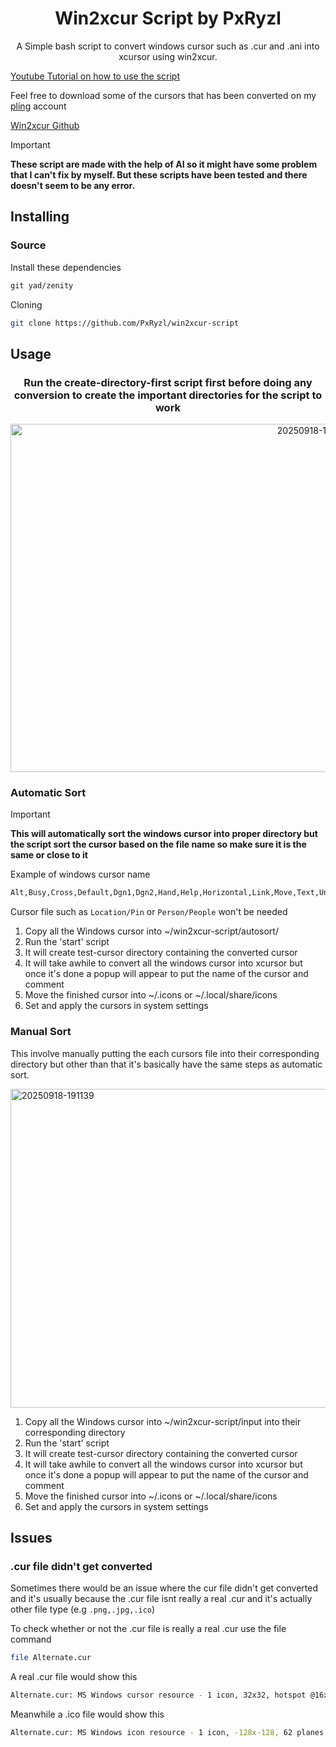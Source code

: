 <div align="center">
  
# Win2xcur Script by PxRyzl

A Simple bash script to convert windows cursor such as .cur and .ani into xcursor using win2xcur.

</div>

[Youtube Tutorial on how to use the script](https://youtu.be/tatl1YSWwkM)

Feel free to download some of the cursors that has been converted on my [pling](https://www.pling.com/u/pxryzl/) account

[Win2xcur Github](https://github.com/quantum5/win2xcur)
 

> [!IMPORTANT]
> **These script are made with the help of AI so it might have some problem that I can't fix by myself. But these scripts have been tested and there doesn't seem to be any error.**


## Installing

### Source

Install these dependencies

```txt
git yad/zenity 
```

Cloning

```sh
git clone https://github.com/PxRyzl/win2xcur-script
```
## Usage

<div align="center">
  
### Run the create-directory-first script first before doing any conversion to create the important directories for the script to work
<img width="958" height="557" alt="20250918-185525" src="https://github.com/user-attachments/assets/6ba73a2e-a06e-496b-957e-56f77fd84dbd" />

</div>

### Automatic Sort
> [!IMPORTANT]
> **This will automatically sort the windows cursor into proper directory but the script sort the cursor based on the file name so make sure it is the same or close to it**

Example of windows cursor name
  ```txt
  Alt,Busy,Cross,Default,Dgn1,Dgn2,Hand,Help,Horizontal,Link,Move,Text,Unavailable,Vertical,Work
  ```
Cursor file such as `Location/Pin` or `Person/People` won't be needed

1. Copy all the Windows cursor into ~/win2xcur-script/autosort/
2. Run the 'start' script
3. It will create test-cursor directory containing the converted cursor
4. It will take awhile to convert all the windows cursor into xcursor but once it's done a popup will appear to put the name of the cursor and comment
5. Move the finished cursor into ~/.icons or ~/.local/share/icons
6. Set and apply the cursors in system settings

### Manual Sort

This involve manually putting the each cursors file into their corresponding directory but other than that it's basically have the same steps as automatic sort.

<img width="1689" height="510" alt="20250918-191139" src="https://github.com/user-attachments/assets/1a25f37e-3175-4ff1-85cc-ffa2b4a782c8" />

1. Copy all the Windows cursor into ~/win2xcur-script/input into their corresponding directory
2. Run the 'start' script
3. It will create test-cursor directory containing the converted cursor
4. It will take awhile to convert all the windows cursor into xcursor but once it's done a popup will appear to put the name of the cursor and comment
5. Move the finished cursor into ~/.icons or ~/.local/share/icons
6. Set and apply the cursors in system settings

## Issues

### .cur file didn't get converted
Sometimes there would be an issue where the cur file didn't get converted and it's usually because the .cur file isnt really a real .cur and it's actually other file type (e.g `.png,.jpg,.ico`)

To check whether or not the .cur file is really a real .cur use the file command
```sh
file Alternate.cur
```
A real .cur file would show this
```sh
Alternate.cur: MS Windows cursor resource - 1 icon, 32x32, hotspot @16x4
```
Meanwhile a .ico file would show this
```sh
Alternate.cur: MS Windows icon resource - 1 icon, -128x-128, 62 planes, 22 bits/pixel
```












